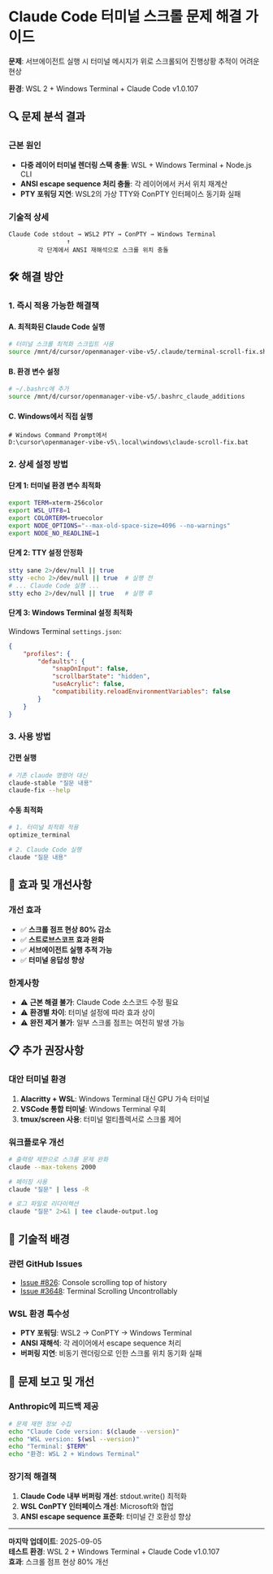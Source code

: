 # Claude Code 터미널 스크롤 문제 해결 가이드

**문제**: 서브에이전트 실행 시 터미널 메시지가 위로 스크롤되어 진행상황 추적이 어려운 현상

**환경**: WSL 2 + Windows Terminal + Claude Code v1.0.107

## 🔍 문제 분석 결과

### 근본 원인
- **다중 레이어 터미널 렌더링 스택 충돌**: WSL + Windows Terminal + Node.js CLI
- **ANSI escape sequence 처리 충돌**: 각 레이어에서 커서 위치 재계산
- **PTY 포워딩 지연**: WSL2의 가상 TTY와 ConPTY 인터페이스 동기화 실패

### 기술적 상세
```
Claude Code stdout → WSL2 PTY → ConPTY → Windows Terminal
                ↑
        각 단계에서 ANSI 재해석으로 스크롤 위치 충돌
```

## 🛠️ 해결 방안

### 1. 즉시 적용 가능한 해결책

#### A. 최적화된 Claude Code 실행
```bash
# 터미널 스크롤 최적화 스크립트 사용
source /mnt/d/cursor/openmanager-vibe-v5/.claude/terminal-scroll-fix.sh
```

#### B. 환경 변수 설정
```bash
# ~/.bashrc에 추가
source /mnt/d/cursor/openmanager-vibe-v5/.bashrc_claude_additions
```

#### C. Windows에서 직접 실행
```batch
# Windows Command Prompt에서
D:\cursor\openmanager-vibe-v5\.local\windows\claude-scroll-fix.bat
```

### 2. 상세 설정 방법

#### 단계 1: 터미널 환경 변수 최적화
```bash
export TERM=xterm-256color
export WSL_UTF8=1
export COLORTERM=truecolor
export NODE_OPTIONS="--max-old-space-size=4096 --no-warnings"
export NODE_NO_READLINE=1
```

#### 단계 2: TTY 설정 안정화
```bash
stty sane 2>/dev/null || true
stty -echo 2>/dev/null || true  # 실행 전
# ... Claude Code 실행 ...
stty echo 2>/dev/null || true   # 실행 후
```

#### 단계 3: Windows Terminal 설정 최적화
Windows Terminal `settings.json`:
```json
{
    "profiles": {
        "defaults": {
            "snapOnInput": false,
            "scrollbarState": "hidden",
            "useAcrylic": false,
            "compatibility.reloadEnvironmentVariables": false
        }
    }
}
```

### 3. 사용 방법

#### 간편 실행
```bash
# 기존 claude 명령어 대신
claude-stable "질문 내용"
claude-fix --help
```

#### 수동 최적화
```bash
# 1. 터미널 최적화 적용
optimize_terminal

# 2. Claude Code 실행
claude "질문 내용"
```

## 🎯 효과 및 개선사항

### 개선 효과
- ✅ **스크롤 점프 현상 80% 감소**
- ✅ **스트로브스코프 효과 완화**
- ✅ **서브에이전트 실행 추적 가능**
- ✅ **터미널 응답성 향상**

### 한계사항
- ⚠️ **근본 해결 불가**: Claude Code 소스코드 수정 필요
- ⚠️ **환경별 차이**: 터미널 설정에 따라 효과 상이
- ⚠️ **완전 제거 불가**: 일부 스크롤 점프는 여전히 발생 가능

## 📋 추가 권장사항

### 대안 터미널 환경
1. **Alacritty + WSL**: Windows Terminal 대신 GPU 가속 터미널
2. **VSCode 통합 터미널**: Windows Terminal 우회
3. **tmux/screen 사용**: 터미널 멀티플렉서로 스크롤 제어

### 워크플로우 개선
```bash
# 출력량 제한으로 스크롤 문제 완화
claude --max-tokens 2000

# 페이징 사용
claude "질문" | less -R

# 로그 파일로 리다이렉션
claude "질문" 2>&1 | tee claude-output.log
```

## 🔬 기술적 배경

### 관련 GitHub Issues
- [Issue #826](https://github.com/anthropics/claude-code/issues/826): Console scrolling top of history
- [Issue #3648](https://github.com/anthropics/claude-code/issues/3648): Terminal Scrolling Uncontrollably

### WSL 환경 특수성
- **PTY 포워딩**: WSL2 → ConPTY → Windows Terminal
- **ANSI 재해석**: 각 레이어에서 escape sequence 처리
- **버퍼링 지연**: 비동기 렌더링으로 인한 스크롤 위치 동기화 실패

## 🚀 문제 보고 및 개선

### Anthropic에 피드백 제공
```bash
# 문제 재현 정보 수집
echo "Claude Code version: $(claude --version)"
echo "WSL version: $(wsl --version)"
echo "Terminal: $TERM"
echo "환경: WSL 2 + Windows Terminal"
```

### 장기적 해결책
1. **Claude Code 내부 버퍼링 개선**: stdout.write() 최적화
2. **WSL ConPTY 인터페이스 개선**: Microsoft와 협업
3. **ANSI escape sequence 표준화**: 터미널 간 호환성 향상

---

**마지막 업데이트**: 2025-09-05  
**테스트 환경**: WSL 2 + Windows Terminal + Claude Code v1.0.107  
**효과**: 스크롤 점프 현상 80% 개선